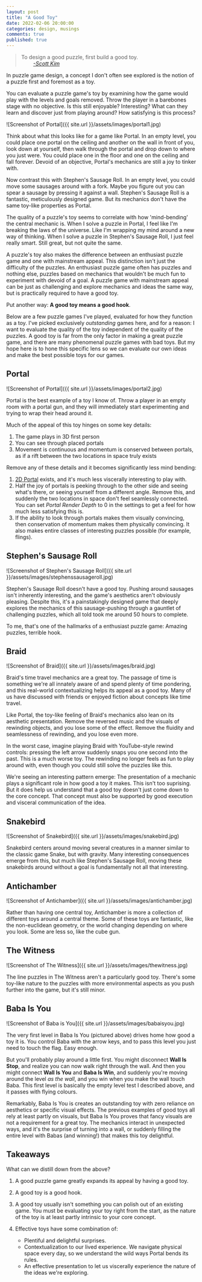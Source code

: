```yaml
---
layout: post
title: "A Good Toy"
date: 2022-02-06 20:00:00
categories: design, musings
comments: true
published: true
---
```

>To design a good puzzle, first build a good toy.  
>&nbsp;&nbsp;&nbsp;&nbsp;&nbsp;&nbsp;&nbsp;&nbsp;[_-Scott Kim_](https://cs.wellesley.edu/~cs215/Lectures/L17-IntroGamesJigsawPuzzle/ScottKim-What_is_a_Puzzle.pdf)

In puzzle game design, a concept I don't often see explored is the notion of a puzzle first and foremost as a toy.

You can evaluate a puzzle game's toy by examining how the game would play with the levels and goals removed. Throw the player in a barebones stage with no objective. Is this still enjoyable? Interesting? What can they learn and discover just from playing around? How satisfying is this process?

![Screenshot of Portal]({{ site.url }}/assets/images/portal1.jpg)

Think about what this looks like for a game like Portal. In an empty level, you could place one portal on the ceiling and another on the wall in front of you, look down at yourself, then walk through the portal and drop down to where you just were. You could place one in the floor and one on the ceiling and fall forever. Devoid of an objective, Portal's mechanics are still a joy to tinker with.

Now contrast this with Stephen's Sausage Roll. In an empty level, you could move some sausages around with a fork. Maybe you figure out you can spear a sausage by pressing it against a wall. Stephen's Sausage Roll is a fantastic, meticulously designed game. But its mechanics don't have the same toy-like properties as Portal.

The quality of a puzzle's toy seems to correlate with how 'mind-bending' the central mechanic is. When I solve a puzzle in Portal, I feel like I'm breaking the laws of the universe. Like I'm wrapping my mind around a new way of thinking. When I solve a puzzle in Stephen's Sausage Roll, I just feel really smart. Still great, but not quite the same.

A puzzle's toy also makes the difference between an enthusiast puzzle game and one with mainstream appeal. This distinction isn't just the difficulty of the puzzles. An enthusiast puzzle game often has puzzles and nothing else, puzzles based on mechanics that wouldn't be much fun to experiment with devoid of a goal. A puzzle game with mainstream appeal can be just as challenging and explore mechanics and ideas the same way, but is practically required to have a good toy.

Put another way: **A good toy means a good hook**.

Below are a few puzzle games I've played, evaluated for how they function as a toy. I've picked exclusively _outstanding_ games here, and for a reason: I want to evaluate the quality of the toy independent of the quality of the puzzles. A good toy is far from the only factor in making a great puzzle game, and there are many phenomenal puzzle games with bad toys. But my hope here is to hone this specific lens so we can evaluate our own ideas and make the best possible toys for our games.


## Portal

![Screenshot of Portal]({{ site.url }}/assets/images/portal2.jpg)

Portal is the best example of a toy I know of. Throw a player in an empty room with a portal gun, and they will immediately start experimenting and trying to wrap their head around it.

Much of the appeal of this toy hinges on some key details:
1. The game plays in 3D first person
2. You can see through placed portals
3. Movement is continuous and momentum is conserved between portals, as if a rift between the two locations in space truly exists

Remove any of these details and it becomes significantly less mind bending:
1. [2D Portal](https://www.gameflare.com/online-game/portal-2d/) exists, and it's much less viscerally interesting to play with.
2. Half the joy of portals is peeking through to the other side and seeing what's there, or seeing yourself from a different angle. Remove this, and suddenly the two locations in space don't feel seamlessly connected. You can set _Portal Render Depth_ to 0 in the settings to get a feel for how much less satisfying this is.
3. If the ability to look through portals makes them visually convincing, then conservation of momentum makes them physically convincing. It also makes entire classes of interesting puzzles possible (for example, flings).


## Stephen's Sausage Roll

![Screenshot of Stephen's Sausage Roll]({{ site.url }}/assets/images/stephenssausageroll.jpg)

Stephen's Sausage Roll doesn't have a good toy. Pushing around sausages isn't inherently interesting, and the game's aesthetics aren't obviously pleasing. Despite this, it's a painstakingly designed game that deeply explores the mechanics of this sausage-pushing through a gauntlet of challenging puzzles, which all told took me around 50 hours to complete.

To me, that's one of the hallmarks of a enthusiast puzzle game: Amazing puzzles, terrible hook.


## Braid

![Screenshot of Braid]({{ site.url }}/assets/images/braid.jpg)

Braid's time travel mechanics are a great toy. The passage of time is something we're all innately aware of and spend plenty of time pondering, and this real-world contextualizing helps its appeal as a good toy. Many of us have discussed with friends or enjoyed fiction about concepts like time travel. 

Like Portal, the toy-like feeling of Braid's mechanics also lean on its aesthetic presentation. Remove the reversed music and the visuals of rewinding objects, and you lose some of the effect. Remove the fluidity and seamlessness of rewinding, and you lose even more.

In the worst case, imagine playing Braid with YouTube-style rewind controls: pressing the left arrow suddenly snaps you one second into the past. This is a much worse toy. The rewinding no longer feels as fun to play around with, even though you could still solve the puzzles like this.

We're seeing an interesting pattern emerge: The presentation of a mechanic plays a significant role in how good a toy it makes. This isn't too suprising. But it does help us understand that a good toy doesn't just come down to the core concept. That concept must also be supported by good execution and visceral communication of the idea.


## Snakebird

![Screenshot of Snakebird]({{ site.url }}/assets/images/snakebird.jpg)

Snakebird centers around moving several creatures in a manner similar to the classic game Snake, but with gravity. Many interesting consequences emerge from this, but much like Stephen's Sausage Roll, moving these snakebirds around without a goal is fundamentally not all that interesting.


## Antichamber

![Screenshot of Antichamber]({{ site.url }}/assets/images/antichamber.jpg)

Rather than having one central toy, Antichamber is more a collection of different toys around a central theme. Some of these toys are fantastic, like the non-euclidean geometry, or the world changing depending on where you look. Some are less so, like the cube gun.


## The Witness

![Screenshot of The Witness]({{ site.url }}/assets/images/thewitness.jpg)

The line puzzles in The Witness aren't a particularly good toy. There's some toy-like nature to the puzzles with more environmental aspects as you push further into the game, but it's still minor.


## Baba Is You

![Screenshot of Baba is You]({{ site.url }}/assets/images/babaisyou.jpg)

The very first level in Baba Is You (pictured above) drives home how good a toy it is. You control Baba with the arrow keys, and to pass this level you just need to touch the flag. Easy enough.

But you'll probably play around a little first. You might disconnect **Wall Is Stop**, and realize you can now walk right through the wall. And then you might connect **Wall Is You** and **Baba Is Win**, and suddenly you're moving around the level _as the wall_, and you win when you make the wall touch Baba. This first level is basically the empty level test I described above, and it passes with flying colours.

Remarkably, Baba Is You is creates an outstanding toy with zero reliance on aesthetics or specific visual effects. The previous examples of good toys all rely at least partly on visuals, but Baba Is You proves that fancy visuals are not a requirement for a great toy. The mechanics interact in unexpected ways, and it's the surprise of turning into a wall, or suddenly filling the entire level with Babas (and winning!) that makes this toy delightful.


## Takeaways

What can we distill down from the above?

1. A good puzzle game greatly expands its appeal by having a good toy.

2. A good toy is a good hook.

3. A good toy usually isn't something you can polish out of an existing game. You must be evaluating your toy right from the start, as the nature of the toy is at least partly intrinsic to your core concept.

4. Effective toys have some combination of:
    - Plentiful and delightful surprises.
    - Contextualization to our lived experience. We navigate physical space every day, so we understand the wild ways Portal bends its rules.
    - An effective presentation to let us viscerally experience the nature of the ideas we're exploring.
